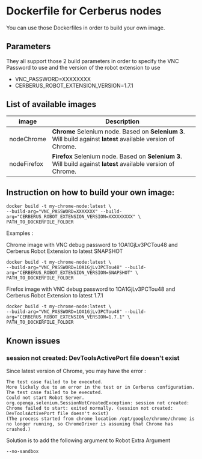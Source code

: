 # Dockerfile for Cerberus nodes

You can use those Dockerfiles in order to build your own image.

## Parameters

They all support those 2 build parameters in order to specify the VNC Password to use and the version of the robot extension to use 

* VNC_PASSWORD=XXXXXXXX
* CERBERUS_ROBOT_EXTENSION_VERSION=1.7.1

## List of available images 

| image | Description |
| --- | --- |
| nodeChrome | **Chrome** Selenium node. Based on **Selenium 3**. Will build against **latest** available version of Chrome. |
| nodeFirefox | **Firefox** Selenium node. Based on **Selenium 3**. Will build against **latest** available version of Chrome. |

## Instruction on how to build your own image:

    docker build -t my-chrome-node:latest \
    --build-arg="VNC_PASSWORD=XXXXXXX" --build-arg="CERBERUS_ROBOT_EXTENSION_VERSION=XXXXXXXXX" \
    PATH_TO_DOCKERFILE_FOLDER

Examples :

Chrome image with VNC debug password to 1OA1GjLv3PCTou48 and Cerberus Robot Extension to latest SNAPSHOT

    docker build -t my-chrome-node:latest \
    --build-arg="VNC_PASSWORD=1OA1GjLv3PCTou48" --build-arg="CERBERUS_ROBOT_EXTENSION_VERSION=SNAPSHOT" \
    PATH_TO_DOCKERFILE_FOLDER

Firefox image with VNC debug password to 1OA1GjLv3PCTou48 and Cerberus Robot Extension to latest 1.7.1

    docker build -t my-chrome-node:latest \
    --build-arg="VNC_PASSWORD=1OA1GjLv3PCTou48" --build-arg="CERBERUS_ROBOT_EXTENSION_VERSION=1.7.1" \ 
    PATH_TO_DOCKERFILE_FOLDER

## Known issues

### session not created: DevToolsActivePort file doesn't exist

Since latest version of Chrome, you may have the error :

    The test case failed to be executed. 
    More lickely due to an error in the test or in Cerberus configuration. 
    The test case failed to be executed. 
    Could not start Robot Server. org.openqa.selenium.SessionNotCreatedException: session not created: 
    Chrome failed to start: exited normally. (session not created: DevToolsActivePort file doesn't exist) 
    (The process started from chrome location /opt/google/chrome/chrome is no longer running, so ChromeDriver is assuming that Chrome has crashed.) 
    
Solution is to add the following argument to Robot Extra Argument

    --no-sandbox
